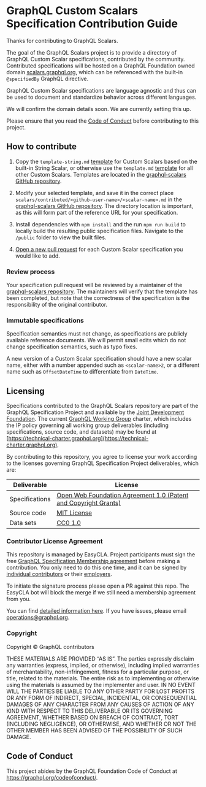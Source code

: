 # GraphQL Custom Scalars Specification Contribution Guide

Thanks for contributing to GraphQL Scalars.

The goal of the GraphQL Scalars project is to provide a directory of GraphQL
Custom Scalar specifications, contributed by the community. Contributed
specifications will be hosted on a GraphQL Foundation owned domain
[scalars.graphql.org](https://scalars.graphql.org), which can be referenced with
the built-in `@specifiedBy` GraphQL directive.

GraphQL Custom Scalar specifications are language agnostic and thus can be used
to document and standardize behavior across different languages.

We will confirm the domain details soon. We are currently setting this up.

Please ensure that you read the
[Code of Conduct](https://graphql.org/codeofconduct/) before contributing to
this project.

## How to contribute

1. Copy the `template-string.md`
   [template](https://github.com/graphql/graphql-scalars/blob/main/scalars/template-string.md)
   for Custom Scalars based on the built-in String Scalar, or otherwise use the
   `template.md`
   [template](https://github.com/graphql/graphql-scalars/blob/main/scalars/template.md)
   for all other Custom Scalars. Templates are located in the
   [graphql-scalars GitHub repository](https://github.com/graphql/graphql-scalars/tree/main/scalars).

2. Modify your selected template, and save it in the correct place
   `scalars/contributed/<github-user-name>/<scalar-name>.md` in the
   [graphql-scalars GitHub repository](https://github.com/graphql/graphql-scalars/tree/main/scalars/contributed).
   The directory location is important, as this will form part of the reference
   URL for your specification.

3. Install dependencies with `npm install` and the run `npm run build` to
   locally build the resulting public specification files. Navigate to the
   `/public` folder to view the built files.

4. [Open a new pull request](https://github.com/graphql/graphql-scalars/pulls)
   for each Custom Scalar specification you would like to add.

### Review process

Your specification pull request will be reviewed by a maintainer of the
[graphql-scalars repository](https://github.com/graphql/graphql-scalars). The
maintainers will verify that the template has been completed, but note that the
correctness of the specification is the responsibility of the original
contributor.

### Immutable specifications

Specification semantics must not change, as specifications are publicly
available reference documents. We will permit small edits which do not change
specification semantics, such as typo fixes.

A new version of a Custom Scalar specification should have a new scalar name,
either with a number appended such as `<scalar-name>2`, or a different name such
as `OffsetDateTime` to differentiate from `DateTime`.

## Licensing

Specifications contributed to the GraphQL Scalars repository are part of the
GraphQL Specification Project and available by the
[Joint Development Foundation](https://www.jointdevelopment.org/). The current
[GraphQL Working Group](https://github.com/graphql/graphql-wg) charter, which
includes the IP policy governing all working group deliverables (including
specifications, source code, and datasets) may be found at
[https://technical-charter.graphql.org](https://technical-charter.graphql.org).

By contributing to this repository, you agree to license your work according to
the licenses governing GraphQL Specification Project deliverables, which are:

| Deliverable    | License                                                                                                                                                            |
| -------------- | ------------------------------------------------------------------------------------------------------------------------------------------------------------------ |
| Specifications | [Open Web Foundation Agreement 1.0 (Patent and Copyright Grants)](https://www.openwebfoundation.org/the-agreements/the-owf-1-0-agreements-granted-claims/owfa-1-0) |
| Source code    | [MIT License](https://opensource.org/licenses/MIT)                                                                                                                 |
| Data sets      | [CC0 1.0](https://creativecommons.org/publicdomain/zero/1.0/)                                                                                                      |

### Contributor License Agreement

This repository is managed by EasyCLA. Project participants must sign the free
[GraphQL Specification Membership agreement](https://preview-spec-membership.graphql.org)
before making a contribution. You only need to do this one time, and it can be
signed by
[individual contributors](http://individual-spec-membership.graphql.org/) or
their [employers](http://corporate-spec-membership.graphql.org/).

To initiate the signature process please open a PR against this repo. The
EasyCLA bot will block the merge if we still need a membership agreement from
you.

You can find
[detailed information here](https://github.com/graphql/graphql-wg/tree/main/membership).
If you have issues, please email
[operations@graphql.org](mailto:operations@graphql.org).

### Copyright

Copyright © GraphQL contributors

THESE MATERIALS ARE PROVIDED “AS IS”. The parties expressly disclaim any
warranties (express, implied, or otherwise), including implied warranties of
merchantability, non-infringement, fitness for a particular purpose, or title,
related to the materials. The entire risk as to implementing or otherwise using
the materials is assumed by the implementer and user. IN NO EVENT WILL THE
PARTIES BE LIABLE TO ANY OTHER PARTY FOR LOST PROFITS OR ANY FORM OF INDIRECT,
SPECIAL, INCIDENTAL, OR CONSEQUENTIAL DAMAGES OF ANY CHARACTER FROM ANY CAUSES
OF ACTION OF ANY KIND WITH RESPECT TO THIS DELIVERABLE OR ITS GOVERNING
AGREEMENT, WHETHER BASED ON BREACH OF CONTRACT, TORT (INCLUDING NEGLIGENCE), OR
OTHERWISE, AND WHETHER OR NOT THE OTHER MEMBER HAS BEEN ADVISED OF THE
POSSIBILITY OF SUCH DAMAGE.

## Code of Conduct

This project abides by the GraphQL Foundation Code of Conduct at
https://graphql.org/codeofconduct/.

